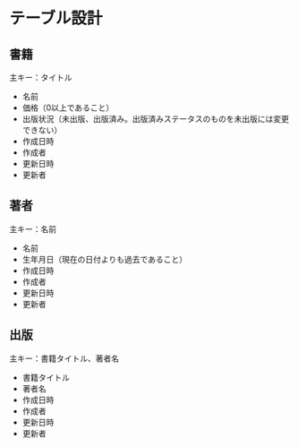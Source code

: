 # テーブル設計
## 書籍
主キー：タイトル
- 名前
- 価格（0以上であること）
- 出版状況（未出版、出版済み。出版済みステータスのものを未出版には変更できない）
- 作成日時
- 作成者
- 更新日時
- 更新者

## 著者
主キー：名前
- 名前
- 生年月日（現在の日付よりも過去であること）
- 作成日時
- 作成者
- 更新日時
- 更新者

## 出版
主キー：書籍タイトル、著者名
- 書籍タイトル
- 著者名
- 作成日時
- 作成者
- 更新日時
- 更新者
